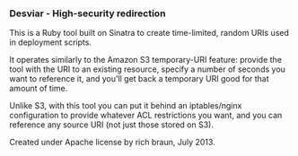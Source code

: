 ### Desviar - High-security redirection ###

This is a Ruby tool built on Sinatra to create time-limited, random URIs
used in deployment scripts.

It operates similarly to the Amazon S3 temporary-URI feature:  provide
the tool with the URI to an existing resource, specify a number of seconds
you want to reference it, and you'll get back a temporary URI good for
that amount of time.

Unlike S3, with this tool you can put it behind an iptables/nginx
configuration to provide whatever ACL restrictions you want, and you
can reference any source URI (not just those stored on S3).

Created under Apache license by rich braun, July 2013.
